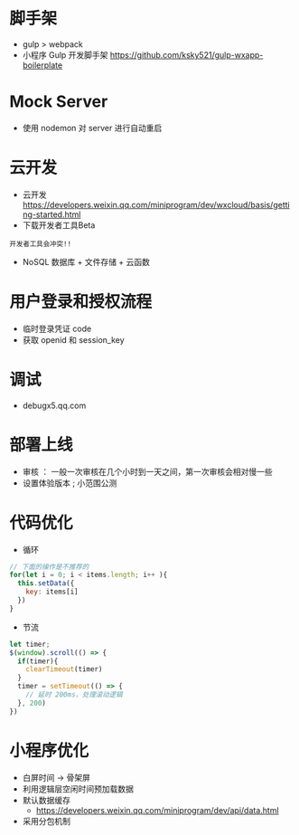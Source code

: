 # 脚手架

- gulp > webpack
- 小程序 Gulp 开发脚手架 https://github.com/ksky521/gulp-wxapp-boilerplate

# Mock Server

- 使用 nodemon 对 server 进行自动重启

# 云开发

- 云开发 https://developers.weixin.qq.com/miniprogram/dev/wxcloud/basis/getting-started.html
- 下载开发者工具Beta

```
开发者工具会冲突!!
```

- NoSQL 数据库 + 文件存储 + 云函数

# 用户登录和授权流程

- 临时登录凭证 code
- 获取 openid 和 session_key

# 调试

- debugx5.qq.com

# 部署上线 

- 审核 ： 一般一次审核在几个小时到一天之间，第一次审核会相对慢一些
- 设置体验版本 ; 小范围公测

# 代码优化

- 循环 

```js
// 下面的操作是不推荐的
for(let i = 0; i < items.length; i++ ){
  this.setData({
    key: items[i]
  })
}
```

- 节流

```js
let timer;
$(window).scroll(() => {
  if(timer){
    clearTimeout(timer)
  }
  timer = setTimeout(() => {
    // 延时 200ms，处理滚动逻辑
  }, 200)
})
```

# 小程序优化

- 白屏时间 -> 骨架屏
- 利用逻辑层空闲时间预加载数据
- 默认数据缓存
  - https://developers.weixin.qq.com/miniprogram/dev/api/data.html
- 采用分包机制